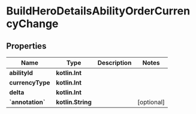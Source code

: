 
# BuildHeroDetailsAbilityOrderCurrencyChange

## Properties
| Name | Type | Description | Notes |
| ------------ | ------------- | ------------- | ------------- |
| **abilityId** | **kotlin.Int** |  |  |
| **currencyType** | **kotlin.Int** |  |  |
| **delta** | **kotlin.Int** |  |  |
| **&#x60;annotation&#x60;** | **kotlin.String** |  |  [optional] |



